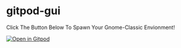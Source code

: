 # gitpod-gui

Click The Button Below To Spawn Your Gnome-Classic Envionment!

[![Open in Gitpod](https://gitpod.io/button/open-in-gitpod.svg)](https://gitpod.io/#https://github.com/box-automation1/gitpod-gui/tree/Gnome-Classic)
